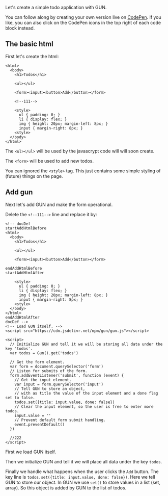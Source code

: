 Let's create a simple todo application with GUN.

You can follow along by creating your own version live on [CodePen](https://codepen.io/pen/). If you like, you can also click on the CodePen icons in the top right of each code block instead.

## The basic html

First let's create the html:

```html#showCodePen
<html>
  <body>
    <h1>Todos</h1>

    <ul></ul>
    
    <form><input><button>Add</button></form>

    <!--111-->
    
    <style>
      ul { padding: 0; }
      li { display: flex; }
      img { height: 20px; margin-left: 8px; }
      input { margin-right: 8px; }
    <style>
  </body>
</html>
```

The `<ul></ul>` will be used by the javascrypt code will will soon create.

The `<form>` will be used to add new todos.

You can ignored the `<style>` tag. This just contains some simple styling of (future) things on the page.

## Add gun

Next let's add GUN and make the form operational.

Delete the `<!--111-->` line and replace it by:

```html#showCodePen
<!-- docDef
startAddHtmlBefore
<html>
  <body>
    <h1>Todos</h1>

    <ul></ul>
    
    <form><input><button>Add</button></form>

endAddHtmlBefore
startAddHtmlAfter
    
    <style>
      ul { padding: 0; }
      li { display: flex; }
      img { height: 20px; margin-left: 8px; }
      input { margin-right: 8px; }
    <style>
  </body>
</html>
endAddHtmlAfter
docDef -->
<!-- Load GUN itself. -->
<script src="https://cdn.jsdelivr.net/npm/gun/gun.js"></script>

<script>
  // Initialize GUN and tell it we will be storing all data under the key 'todos'.
  var todos = Gun().get('todos')
  
  // Get the form element.
  var form = document.querySelector('form')
  // Listen for submits of the form.
  form.addEventListener('submit', function (event) {
	// Get the input element.
	var input = form.querySelector('input')
	// Tell GUN to store an object,
	// with as title the value of the input element and a done flag set to false.
	todos.set({title: input.value, done: false})
	// Clear the input element, so the user is free to enter more todos.
	input.value = ''
	// Prevent default form submit handling.
	event.preventDefault()
  })

  //222
</script>
```

First we load GUN itself.

Then we initialize GUN and tell it we will place all data under the key `todos`.

Finally we handle what happens when the user clicks the `Add` button. The key line is `todos.set({title: input.value, done: false})`. Here we tell GUN to store our object. In GUN we use `set()` to store values in a list (set, array). So this object is added by GUN to the list of todos.


